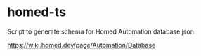 # homed-ts

Script to generate schema for Homed Automation database json

https://wiki.homed.dev/page/Automation/Database
